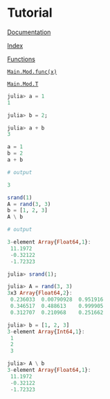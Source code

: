 # Tutorial

[Documentation]({ref})

[Index]({ref})

[Functions]({ref})

[`Main.Mod.func(x)`]({ref})

[`Main.Mod.T`]({ref})

```julia
julia> a = 1
1

julia> b = 2;

julia> a + b
3
```

```julia
a = 1
b = 2
a + b

# output

3
```

```julia
srand(1)
A = rand(3, 3)
b = [1, 2, 3]
A \ b

# output

3-element Array{Float64,1}:
 11.1972
 -0.32122
 -1.72323
```

```julia
julia> srand(1);

julia> A = rand(3, 3)
3x3 Array{Float64,2}:
 0.236033  0.00790928  0.951916
 0.346517  0.488613    0.999905
 0.312707  0.210968    0.251662

julia> b = [1, 2, 3]
3-element Array{Int64,1}:
 1
 2
 3

julia> A \ b
3-element Array{Float64,1}:
 11.1972
 -0.32122
 -1.72323
```

